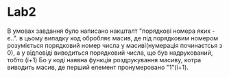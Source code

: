 # Lab2

В умовах завдання було написано накшталт "порядкові номера яких - є..".
в цьому випадку код обробляє масив, де під порядковим номером розуміється порядковий номер числа у масиві(нумерація починаєтсья з 0),
а у відповіді виводиться порядковий числа, що був надрукований, тобто (i+1)
Бо у коді наявна функція роздрукування масиву, котра виводить масив, де перший елемент пронумеровано "1"(i+1).
